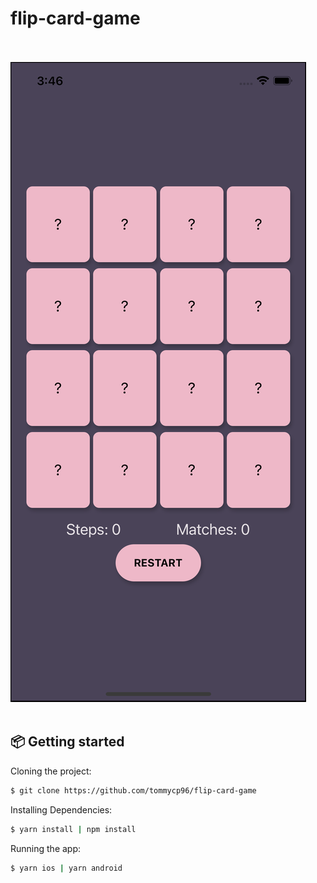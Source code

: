 # flip-card-game<br><br>

![alt text](https://github.com/tommycp96/flip-card-game/blob/main/docs/images/demo.png?raw=true)
<br><br>

## 📦 Getting started

Cloning the project:

```bash
$ git clone https://github.com/tommycp96/flip-card-game
```

Installing Dependencies:

```bash
$ yarn install | npm install
```

Running the app:

```bash
$ yarn ios | yarn android
```
